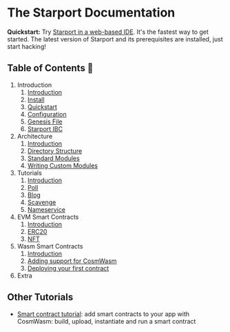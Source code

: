 # The Starport Documentation

**Quickstart:** Try <a href="https://gitpod.io/#https://github.com/tendermint/starport/" target="_blank">Starport in a web-based IDE</a>. It's the fastest way to get started. The latest version of Starport and its prerequisites are installed, just start hacking!

## Table of Contents 🔎

1. Introduction  
   1. [Introduction](1%20Introduction/1%20Introduction.md)  
   2. [Install](1%20Introduction/2%20Install.md)
   3. [Quickstart](1%20Introduction/3%20Quickstart.md)
   4. [Configuration](1%20Introduction/4%20Configuration.md)  
   5. [Genesis File](1%20Introduction/5%20Genesis%20File.md)  
   6. [Starport IBC](1%20Introduction/6%20Starport%20IBC.md)
2. Architecture
    1. [Introduction](2%20Architecture/1%20Introduction.md)  
    2. [Directory Structure](2%20Architecture/2%20Directory%20Structure.md)  
    3. [Standard Modules](2%20Architecture/3%20Standard%20Modules.md)
    4. [Writing Custom Modules](2%20Architecture/4%20Writing%20Custom%20Modules.md)
3. Tutorials  
    1. [Introduction](3%20Starport/1%20Introduction.md)
    2. [Poll](https://github.com/cosmos/sdk-tutorials/blob/master/voter/index.md)
    3. [Blog](https://github.com/cosmos/sdk-tutorials/blob/master/blog/tutorial/01-index.md)
    4. [Scavenge](https://github.com/cosmos/sdk-tutorials/blob/master/scavenge/tutorial/01-background.md)
    5. [Nameservice](https://github.com/cosmos/sdk-tutorials/blob/master/nameservice/tutorial/00-intro.md)
4. EVM Smart Contracts  
    1. [Introduction](4%20EVM%20smart%20contracts/1%20Introduction.md)  
    2. [ERC20](4%20EVM%20smart%20contracts/2%20ERC20.md)  
    3. [NFT](4%20EVM%20smart%20contracts/3%20NFT.md)  
5. Wasm Smart Contracts
    1. [Introduction](5%20Wasm%20Smart%20Contracts/1%20Introduction.md)
    2. [Adding support for CosmWasm](5%20Wasm%20Smart%20Contracts/2%20Adding%20Support%20for%20CosmWasm.md)
    3. [Deploying your first contract](5%20Wasm%20Smart%20Contracts/3%20Deploying%20your%20first%20contract.md)  
6. Extra

## Other Tutorials

- [Smart contract tutorial](https://www.notion.so/Smart-contracts-with-CosmWasm-c6fbcd584b78437a843e738b922dc108): add smart contracts to your app with CosmWasm: build, upload, instantiate and run a smart contract
